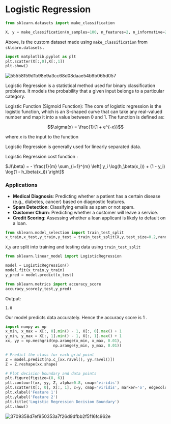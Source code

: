 # Logistic Regression


``` python
from sklearn.datasets import make_classification

X, y = make_classification(n_samples=100, n_features=2, n_informative=2, n_redundant=0, n_clusters_per_class=1, random_state=42)
```
Above, is the custom dataset made using `make_classification` from
`sklearn.datasets` .

``` python
import matplotlib.pyplot as plt
plt.scatter(X[:,0],X[:,1])
plt.show()
```
![55558f59d1b98e9a3cc68d08daae54b9b065d057](https://github.com/AmrutaJayanti/codeharborhub/assets/142327526/84578011-0887-43da-b972-9e6f04ae505e)



Logistic Regression is a statistical method used for binary
classification problems. It models the probability that a given input
belongs to a particular category.

Logistic Function (Sigmoid Function): The core of logistic regression is
the logistic function, which is an S-shaped curve that can take any
real-valued number and map it into a value between 0 and 1. The function
is defined as:

$$\sigma(x) = \frac{1}{1 + e^{-x}}$$

where $x$ is the input to the function

Logistic Regression is generally used for linearly separated data.

Logistic Regression cost function :

$J(\beta) = - \frac{1}{m} \sum_{i=1}^{m} \left[ y_i \log(h_\beta(x_i)) + (1 - y_i) \log(1 - h_\beta(x_i)) \right]$

### Applications

-   **Medical Diagnosis**: Predicting whether a patient has a certain
    disease (e.g., diabetes, cancer) based on diagnostic features.
-   **Spam Detection**: Classifying emails as spam or not spam.
-   **Customer Churn**: Predicting whether a customer will leave a
    service.
-   **Credit Scoring**: Assessing whether a loan applicant is likely to
    default on a loan.


``` python
from sklearn.model_selection import train_test_split
x_train,x_test,y_train,y_test = train_test_split(X,y,test_size=0.2,random_state=42)
```

`X`,`y` are split into training and testing data using `train_test_split`

``` python
from sklearn.linear_model import LogisticRegression

model = LogisticRegression()
model.fit(x_train,y_train)
y_pred = model.predict(x_test)

from sklearn.metrics import accuracy_score
accuracy_score(y_test,y_pred)

```
Output:
    
    1.0

Our model predicts data accurately. Hence the accuracy score is 1 .

``` python
import numpy as np
x_min, x_max = X[:, 0].min() - 1, X[:, 0].max() + 1
y_min, y_max = X[:, 1].min() - 1, X[:, 1].max() + 1
xx, yy = np.meshgrid(np.arange(x_min, x_max, 0.01),
                     np.arange(y_min, y_max, 0.01))

# Predict the class for each grid point
Z = model.predict(np.c_[xx.ravel(), yy.ravel()])
Z = Z.reshape(xx.shape)

# Plot decision boundary and data points
plt.figure(figsize=(8, 6))
plt.contourf(xx, yy, Z, alpha=0.8, cmap='viridis')
plt.scatter(X[:, 0], X[:, 1], c=y, cmap='viridis', marker='o', edgecolors='k')
plt.xlabel('Feature 1')
plt.ylabel('Feature 2')
plt.title('Logistic Regression Decision Boundary')
plt.show()
```

![3709358d7ef950353a7f26d9dfbb2f5f16fc962e](https://github.com/AmrutaJayanti/codeharborhub/assets/142327526/bd7361ac-b710-4975-8fb2-1ad4bf0ebe99)




